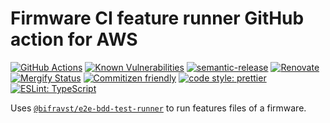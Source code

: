 # Firmware CI feature runner GitHub action for AWS

[![GitHub Actions](https://github.com/bifravst/firmware-ci-feature-runner-action-aws/workflows/Test%20and%20Release/badge.svg)](https://github.com/bifravst/firmware-ci-feature-runner-action-aws/actions)
[![Known Vulnerabilities](https://snyk.io/test/github/bifravst/firmware-ci-feature-runner-action-aws/badge.svg)](https://snyk.io/test/github/bifravst/firmware-ci-feature-runner-action-aws)
[![semantic-release](https://img.shields.io/badge/%20%20%F0%9F%93%A6%F0%9F%9A%80-semantic--release-e10079.svg)](https://github.com/semantic-release/semantic-release)
[![Renovate](https://img.shields.io/badge/renovate-enabled-brightgreen.svg)](https://renovatebot.com)
[![Mergify Status](https://img.shields.io/endpoint.svg?url=https://dashboard.mergify.io/badges/bifravst/firmware-ci-feature-runner-action-aws&style=flat)](https://mergify.io)
[![Commitizen friendly](https://img.shields.io/badge/commitizen-friendly-brightgreen.svg)](http://commitizen.github.io/cz-cli/)
[![code style: prettier](https://img.shields.io/badge/code_style-prettier-ff69b4.svg)](https://github.com/prettier/prettier/)
[![ESLint: TypeScript](https://img.shields.io/badge/ESLint-TypeScript-blue.svg)](https://github.com/typescript-eslint/typescript-eslint)

Uses
[`@bifravst/e2e-bdd-test-runner`](https://github.com/bifravst/e2e-bdd-test-runner)
to run features files of a firmware.
